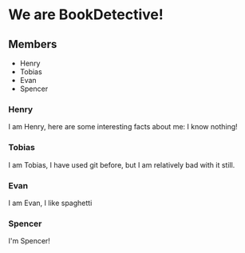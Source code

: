 # We are BookDetective!
## Members
- Henry
- Tobias
- Evan 
- Spencer

### Henry
I am Henry, here are some interesting facts about me: I know nothing!

### Tobias
I am Tobias, I have used git before, but I am relatively bad with it still.

### Evan
I am Evan, I like spaghetti

### Spencer
I'm Spencer!

